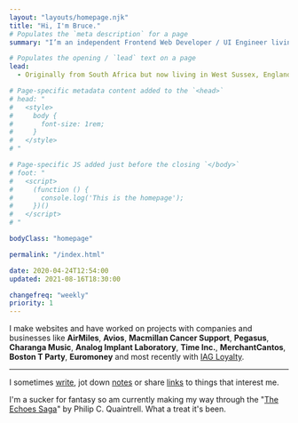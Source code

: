 ```yaml
---
layout: "layouts/homepage.njk"
title: "Hi, I'm Bruce."
# Populates the `meta description` for a page
summary: "I’m an independent Frontend Web Developer / UI Engineer living in West Sussex, England and have been helping companies and businesses build their websites for a number of years."

# Populates the opening / `lead` text on a page
lead:
  - Originally from South Africa but now living in West Sussex, England. Here's a bit more <a href="/about">about me</a> and the <a href="/work">work that I do</a>.

# Page-specific metadata content added to the `<head>`
# head: "
#   <style>
#     body {
#       font-size: 1rem;
#     }
#   </style>
# "

# Page-specific JS added just before the closing `</body>`
# foot: "
#   <script>
#     (function () {
#       console.log('This is the homepage');
#     })()
#   </script>
# "

bodyClass: "homepage"

permalink: "/index.html"

date: 2020-04-24T12:54:00
updated: 2021-08-16T18:30:00

changefreq: "weekly"
priority: 1
---
```


I make websites and have worked on projects with companies and businesses like **AirMiles**, **Avios**, **Macmillan Cancer Support**, **Pegasus**, **Charanga Music**, **Analog Implant Laboratory**, **Time Inc.**, **MerchantCantos**, **Boston T Party**, **Euromoney** and most recently with [IAG Loyalty](https://iagloyalty.com/).

***

I sometimes [write](/writing), jot down [notes](/notes) or share [links](/links) to things that interest me.

I'm a sucker for fantasy so am currently making my way through the "[The Echoes Saga](https://www.philipcquaintrell.com/books)" by Philip C. Quaintrell. What a treat it's been.
